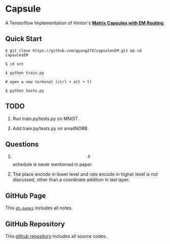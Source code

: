 # Capsule

A Tensorflow Implementation of Hinton's __[Matrix Capsules with EM Routing](https://openreview.net/pdf?id=HJWLfGWRb)__.

## Quick Start

```
$ git clone https://github.com/gyang274/capsulesEM.git && cd capsulesEM

$ cd src

$ python train.py

# open a new terminal (ctrl + alt + t)

$ python tests.py
```

## TODO

1. Run train.py/tests.py on MNIST.

1. Add train.py/tests.py on smallNORB.

## Questions

1. $$\lambda$$ schedule is never mentioned in paper.

1. The place encode in lower level and rate encode in higher level is not discussed, other than a coordinate addition in last layer.

## GitHub Page

This [`gh-pages`](https://gyang274.github.io/capsulesEM/) includes all notes.

## GitHub Repository

This [github repository](https://github.com/gyang274/capsulesEM) includes all source codes.
